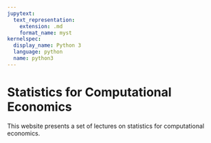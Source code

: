 ```yaml
---
jupytext:
  text_representation:
    extension: .md
    format_name: myst
kernelspec:
  display_name: Python 3
  language: python
  name: python3
---
```


# Statistics for Computational Economics

This website presents a set of lectures on statistics for computational economics.

```{tableofcontents}
```